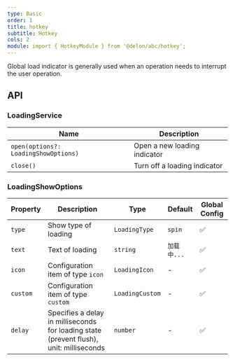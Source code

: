 ```yaml
---
type: Basic
order: 1
title: hotkey
subtitle: Hotkey
cols: 2
module: import { HotkeyModule } from '@delon/abc/hotkey';
---
```


Global load indicator is generally used when an operation needs to interrupt the user operation.

## API

### LoadingService

| Name | Description |
|------|-------------|
| `open(options?: LoadingShowOptions)` | Open a new loading indicator |
| `close()` | Turn off a loading indicator |

### LoadingShowOptions

| Property | Description | Type | Default | Global Config |
|----------|-------------|------|---------|---------------|
| `type` | Show type of loading | `LoadingType` | `spin` | ✅ |
| `text` | Text of loading | `string` | `加载中...` | ✅ |
| `icon` | Configuration item of type `icon` | `LoadingIcon` | - | ✅ |
| `custom` | Configuration item of type `custom` | `LoadingCustom` | - | ✅ |
| `delay` | Specifies a delay in milliseconds for loading state (prevent flush), unit: milliseconds | `number` | - | ✅ |
